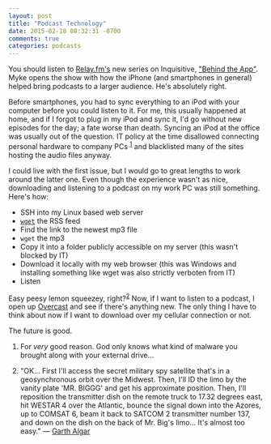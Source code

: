 ```yaml
---
layout: post
title: "Podcast Technology"
date: 2015-02-18 08:32:31 -0700
comments: true
categories: podcasts
---
```

You should listen to [Relay.fm's](http://www.relay.fm/) new series on Inquisitive, ["Behind the App"](http://www.relay.fm/inquisitive/27). Myke opens the show with how the iPhone (and smartphones in general) helped bring podcasts to a larger audience. He's absolutely right. 

Before smartphones, you had to sync everything to an iPod with your computer before you could listen to it. For me, this usually happened at home, and if I forgot to plug in my iPod and sync it, I'd go without new episodes for the day; a fate worse than death. Syncing an iPod at the office was usually out of the question. IT policy at the time disallowed connecting personal hardware to company PCs <sup id="fnref:1"><a href="#fn:1" rel="footnote">1</a></sup> and blacklisted many of the sites hosting the audio files anyway.

I could live with the first issue, but I would go to great lengths to work around the latter one. Even though the experience wasn't as nice, downloading and listening to a podcast on my work PC was still something. Here's how:

* SSH into my Linux based web server
* [`wget`](http://www.gnu.org/software/wget/manual/wget.html#Overview) the RSS feed
* Find the link to the newest mp3 file
* `wget` the mp3
* Copy it into a folder publicly accessible on my server (this wasn't blocked by IT)
* Download it locally with my web browser (this was Windows and installing something like wget was also strictly verboten from IT)
* Listen

Easy peesy lemon squeezey, right?<sup id="fnref:2"><a href="#fn:2" rel="footnote">2</a></sup> Now, if I want to listen to a podcast, I open up [Overcast](https://overcast.fm/) and see if there's anything new. The only thing I have to think about now if I want to download over my cellular connection or not.

The future is good.

<div class="footnotes">
  <ol>
    <li class="footnote" id="fn:1">
  <p>For <em>very</em> good reason. God only knows what kind of malware you brought along with your external drive...</p>
</li>
<li class="footnote" id="fn:2">
  <p>"OK... First I'll access the secret military spy satellite that's in a geosynchronous orbit over the Midwest. Then, I'll ID the limo by the vanity plate 'MR. BIGGG' and get his approximate position. Then, I'll reposition the transmitter dish on the remote truck to 17.32 degrees east, hit WESTAR 4 over the Atlantic, bounce the signal down into the Azores, up to COMSAT 6, beam it back to SATCOM 2 transmitter number 137, and down on the dish on the back of Mr. Big's limo... It's almost too easy." — <a href="http://www.imdb.com/title/tt0105793/">Garth Algar</a></p>
</li>
  </ol>
</div>